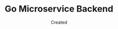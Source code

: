 ---
layout: layout/project.ejs
title: Go Microservice Backend
date: Created
last: Last Modified
categories: ["go"]
hidden: true
---